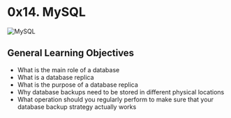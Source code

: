 # 0x14. MySQL
![MySQL](https://s3.amazonaws.com/intranet-projects-files/holbertonschool-sysadmin_devops/280/KkrkDHT.png)
## General Learning Objectives
* What is the main role of a database
* What is a database replica
* What is the purpose of a database replica
* Why database backups need to be stored in different physical locations
* What operation should you regularly perform to make sure that your database backup strategy actually works
